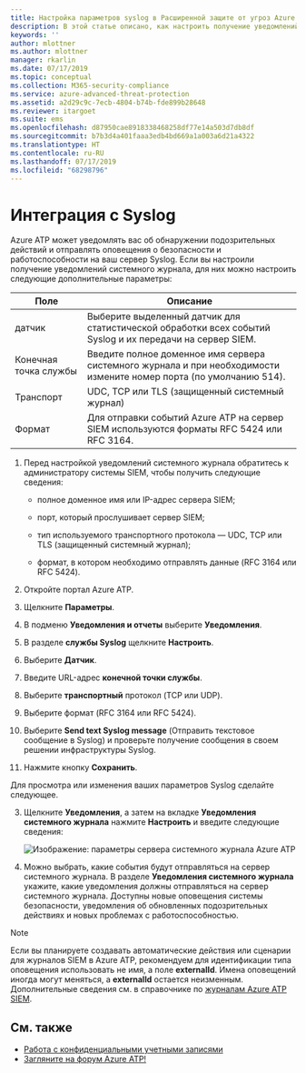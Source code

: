 ```yaml
---
title: Настройка параметров syslog в Расширенной защите от угроз Azure | Документация Майкрософт
description: В этой статье описано, как настроить получение уведомлений Azure ATP о подозрительной активности (по электронной почте или с помощью пересылки событий Azure ATP)
keywords: ''
author: mlottner
ms.author: mlottner
manager: rkarlin
ms.date: 07/17/2019
ms.topic: conceptual
ms.collection: M365-security-compliance
ms.service: azure-advanced-threat-protection
ms.assetid: a2d29c9c-7ecb-4804-b74b-fde899b28648
ms.reviewer: itargoet
ms.suite: ems
ms.openlocfilehash: d87950cae8918338468258df77e14a503d7db8df
ms.sourcegitcommit: b7b3d4a401faaa3edb4bd669a1a003a6d21a4322
ms.translationtype: HT
ms.contentlocale: ru-RU
ms.lasthandoff: 07/17/2019
ms.locfileid: "68298796"
---
```

# <a name="integrate-with-syslog"></a>Интеграция с Syslog

Azure ATP может уведомлять вас об обнаружении подозрительных действий и отправлять оповещения о безопасности и работоспособности на ваш сервер Syslog. Если вы настроили получение уведомлений системного журнала, для них можно настроить следующие дополнительные параметры:

   |Поле|Описание|
   |---------|---------------|
   |датчик|Выберите выделенный датчик для статистической обработки всех событий Syslog и их передачи на сервер SIEM.|
   |Конечная точка службы|Введите полное доменное имя сервера системного журнала и при необходимости измените номер порта (по умолчанию 514).|
   |Транспорт|UDC, TCP или TLS (защищенный системный журнал)|
   |Формат|Для отправки событий Azure ATP на сервер SIEM используются форматы RFC 5424 или RFC 3164.|

1. Перед настройкой уведомлений системного журнала обратитесь к администратору системы SIEM, чтобы получить следующие сведения:

   -   полное доменное имя или IP-адрес сервера SIEM;

   -   порт, который прослушивает сервер SIEM;

   -   тип используемого транспортного протокола — UDC, TCP или TLS (защищенный системный журнал);

   -   формат, в котором необходимо отправлять данные (RFC 3164 или RFC 5424).

1. Откройте портал Azure ATP. 
2. Щелкните **Параметры**.
3. В подменю **Уведомления и отчеты** выберите **Уведомления**. 
1. В разделе **службы Syslog** щелкните **Настроить**.
1. Выберите **Датчик**. 
1. Введите URL-адрес **конечной точки службы**.
1. Выберите **транспортный** протокол (TCP или UDP). 
1. Выберите формат (RFC 3164 или RFC 5424). 
1. Выберите **Send text Syslog message** (Отправить текстовое сообщение в Syslog) и проверьте получение сообщения в своем решении инфраструктуры Syslog. 
1. Нажмите кнопку **Сохранить**. 

Для просмотра или изменения ваших параметров Syslog сделайте следующее.  

3. Щелкните **Уведомления**, а затем на вкладке **Уведомления системного журнала** нажмите **Настроить** и введите следующие сведения:

   ![Изображение: параметры сервера системного журнала Azure ATP](media/atp-syslog.png)

4. Можно выбрать, какие события будут отправляться на сервер системного журнала. В разделе **Уведомления системного журнала** укажите, какие уведомления должны отправляться на сервер системного журнала. Доступны новые оповещения системы безопасности, уведомления об обновленных подозрительных действиях и новых проблемах с работоспособностью.

> [!NOTE]
> Если вы планируете создавать автоматические действия или сценарии для журналов SIEM в Azure ATP, рекомендуем для идентификации типа оповещения использовать не имя, а поле **externalId**. Имена оповещений иногда могут меняться, а **externalId** остается неизменным. Дополнительные сведения см. в справочнике по [журналам Azure ATP SIEM](cef-format-sa.md). 


## <a name="see-also"></a>См. также

- [Работа с конфиденциальными учетными записями](sensitive-accounts.md)
- [Загляните на форум Azure ATP!](https://aka.ms/azureatpcommunity)
